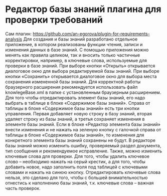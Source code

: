 # Редактор базы знаний плагина для проверки требований
Сам плагин: https://github.com/an-egorova/plugin-for-requirements-analysis
Для создания и базы знаний разработано отдельное приложение, в котором реализованы функции чтения, записи и изменения данных в базе знаний. С помощью приложения можно менять как правила целиком, так и вносить только частичные корректировки, например, в ключевые слова, используемые для проверки в базе знаний.
При выборе кнопки «Открыть» открывается диалоговое окно для выбора редактируемой базы знаний. При выборе кнопки «Сохранить» открывается диалоговое окно для выбора места сохранения измененной базы знаний. Для корректной работы браузерного расширения рекомендуется
использовать файл knowlegeBase.xml в папке с установленным браузерным расширением. Для того чтобы отредактировать элемент базы знаний, его надо выбрать в таблице в блоке «Содержимое базы знаний». Справа от таблицы в блоке «Содержимое базы знаний» есть три кнопки управления. Первая добавляет новую строку в базу знаний, вторая удаляет строку из базы знаний, а третья сохраняет изменения в элементе базы знаний. Если в блоке «Редактор элемента базы знаний» внести изменения и не нажать на зеленую кнопку с галочкой справа от таблицы в блоке «Содержимое базы знаний», то изменения для конкретного элемента базы знаний сохранены не будут. В редакторе базы знаний можно изменить ошибку, проверяемый раздел документа, тип сообщения и рекомендуемое исправление. Также, можно изменить ключевые слова для проверки.
Для того, чтобы удалить ключевое слово – необходимо нажать на серый крестик, а для того, чтобы добавить новое, надо заполнить поля под таблицей с ключевыми словами и нажать на синюю кнопку. 
Отредактировать ключевые слова нельзя, это сделано для того, чтобы с большей внимательностью отнестись к наполнению базы знаний, т.к. ключевые слова – важная часть проверок.
